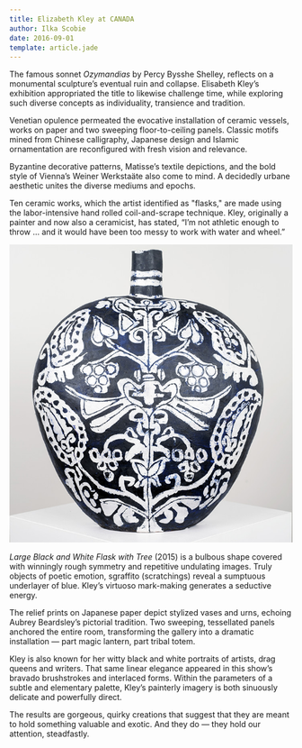 ```yaml
---
title: Elizabeth Kley at CANADA
author: Ilka Scobie
date: 2016-09-01
template: article.jade
---
```


The famous sonnet *Ozymandias* by Percy Bysshe Shelley, reflects on a monumental sculpture’s eventual ruin and collapse. Elisabeth Kley’s exhibition appropriated the title to likewise challenge time, while exploring such diverse concepts as individuality, transience and tradition.

<span class="more"></span>

Venetian opulence permeated the evocative installation of ceramic vessels, works on paper and two sweeping floor-to-ceiling panels. Classic motifs mined from Chinese calligraphy, Japanese design and Islamic ornamentation are reconfigured with fresh vision and relevance.

Byzantine decorative patterns, Matisse’s textile depictions, and the bold style of Vienna’s Weiner Werkstaäte also come to mind. A decidedly urbane aesthetic unites the diverse mediums and epochs.

Ten ceramic works, which the artist identified as "flasks," are made using the labor-intensive hand rolled coil-and-scrape technique. Kley, originally a painter and now also a ceramicist, has stated, “I’m not athletic enough to throw &hellip; and it would have been too messy to work with water and wheel.”

![ceramic](kley.jpg "Large Black Flask with Tree")

*Large Black and White Flask with Tree* (2015) is a bulbous shape covered with winningly rough symmetry and repetitive  undulating images. Truly objects of poetic emotion, sgraffito (scratchings) reveal a sumptuous underlayer of blue. Kley’s virtuoso mark-making generates a seductive energy.

The relief prints on Japanese paper depict stylized vases and urns, echoing Aubrey Beardsley’s pictorial tradition. Two sweeping, tessellated panels anchored the entire room, transforming the gallery into a dramatic installation &mdash; part magic lantern, part tribal totem.

Kley is also known for her witty black and white portraits of artists, drag queens and writers. That same linear elegance appeared in this show’s bravado brushstrokes and interlaced forms. Within the parameters of a subtle and elementary palette, Kley’s painterly imagery is both sinuously delicate and powerfully direct.

The results are gorgeous, quirky creations that suggest that they are meant to hold something valuable and exotic. And they do &mdash; they hold our attention, steadfastly. 



